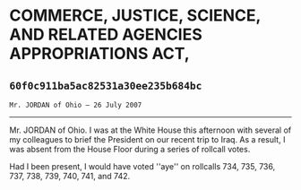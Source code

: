 # COMMERCE, JUSTICE, SCIENCE, AND RELATED AGENCIES APPROPRIATIONS ACT,
## `60f0c911ba5ac82531a30ee235b684bc`
`Mr. JORDAN of Ohio — 26 July 2007`

---


Mr. JORDAN of Ohio. I was at the White House this afternoon with 
several of my colleagues to brief the President on our recent trip to 
Iraq. As a result, I was absent from the House Floor during a series of 
rollcall votes.

Had I been present, I would have voted ''aye'' on rollcalls 734, 735, 
736, 737, 738, 739, 740, 741, and 742.